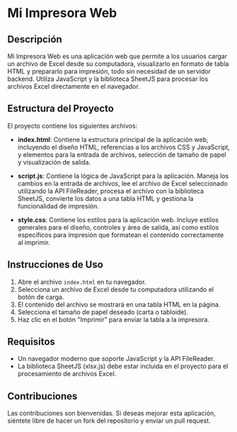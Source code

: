 # Mi Impresora Web

## Descripción
Mi Impresora Web es una aplicación web que permite a los usuarios cargar un archivo de Excel desde su computadora, visualizarlo en formato de tabla HTML y prepararlo para impresión, todo sin necesidad de un servidor backend. Utiliza JavaScript y la biblioteca SheetJS para procesar los archivos Excel directamente en el navegador.

## Estructura del Proyecto
El proyecto contiene los siguientes archivos:

- **index.html**: Contiene la estructura principal de la aplicación web, incluyendo el diseño HTML, referencias a los archivos CSS y JavaScript, y elementos para la entrada de archivos, selección de tamaño de papel y visualización de salida.
  
- **script.js**: Contiene la lógica de JavaScript para la aplicación. Maneja los cambios en la entrada de archivos, lee el archivo de Excel seleccionado utilizando la API FileReader, procesa el archivo con la biblioteca SheetJS, convierte los datos a una tabla HTML y gestiona la funcionalidad de impresión.

- **style.css**: Contiene los estilos para la aplicación web. Incluye estilos generales para el diseño, controles y área de salida, así como estilos específicos para impresión que formatean el contenido correctamente al imprimir.

## Instrucciones de Uso
1. Abre el archivo `index.html` en tu navegador.
2. Selecciona un archivo de Excel desde tu computadora utilizando el botón de carga.
3. El contenido del archivo se mostrará en una tabla HTML en la página.
4. Selecciona el tamaño de papel deseado (carta o tabloide).
5. Haz clic en el botón "Imprimir" para enviar la tabla a la impresora.

## Requisitos
- Un navegador moderno que soporte JavaScript y la API FileReader.
- La biblioteca SheetJS (xlsx.js) debe estar incluida en el proyecto para el procesamiento de archivos Excel.

## Contribuciones
Las contribuciones son bienvenidas. Si deseas mejorar esta aplicación, siéntete libre de hacer un fork del repositorio y enviar un pull request.